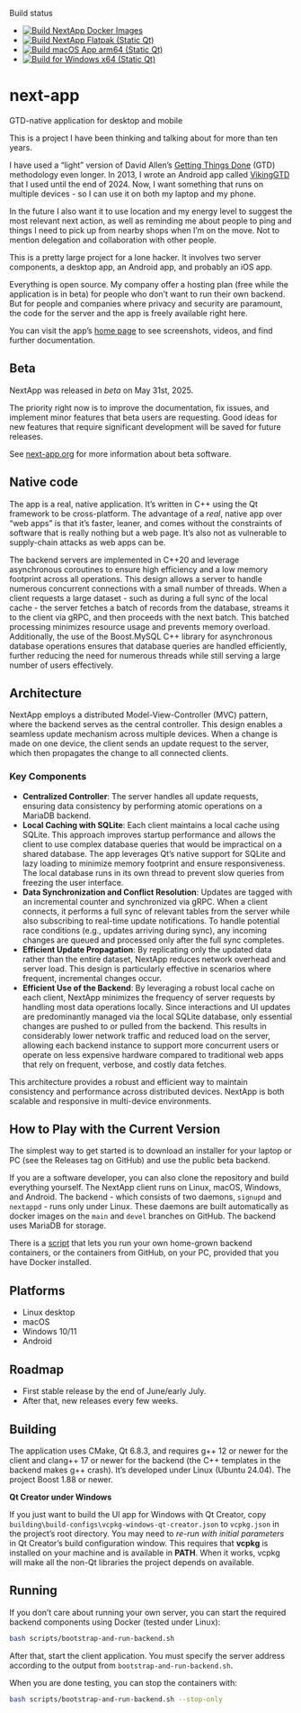 Build status
- [![Build NextApp Docker Images](https://github.com/jgaa/next-app/actions/workflows/build_containers.yaml/badge.svg?branch=main)](https://github.com/jgaa/next-app/actions/workflows/build_containers.yaml)
- [![Build NextApp Flatpak (Static Qt)](https://github.com/jgaa/next-app/actions/workflows/build-ui-flatpak.yaml/badge.svg)](https://github.com/jgaa/next-app/actions/workflows/build-ui-flatpak.yaml)
- [![Build macOS App arm64 (Static Qt)](https://github.com/jgaa/next-app/actions/workflows/build-macos-arm64.yaml/badge.svg)](https://github.com/jgaa/next-app/actions/workflows/build-macos-arm64.yaml)
- [![Build for Windows x64 (Static Qt)](https://github.com/jgaa/next-app/actions/workflows/static-qt-windows.yaml/badge.svg)](https://github.com/jgaa/next-app/actions/workflows/static-qt-windows.yaml)

# next-app

GTD-native application for desktop and mobile

This is a project I have been thinking and talking about for more than ten years.

I have used a “light” version of David Allen’s [Getting Things Done](https://gettingthingsdone.com) (GTD) methodology even longer. In 2013, I wrote an Android app called [VikingGTD](https://github.com/jgaa/VikingGTD) that I used until the end of 2024. Now, I want something that runs on multiple devices - so I can use it on both my laptop and my phone.

In the future I also want it to use location and my energy level to suggest the most relevant next action, as well as reminding me about people to ping and things I need to pick up from nearby shops when I’m on the move. Not to mention delegation and collaboration with other people.

This is a pretty large project for a lone hacker. It involves two server components, a desktop app, an Android app, and probably an iOS app.

Everything is open source. My company offer a hosting plan (free while the application is in beta) for people who don’t want to run their own backend. But for people and companies where privacy and security are paramount, the code for the server and the app is freely available right here.

You can visit the app’s [home page](https://next-app.org) to see screenshots, videos, and find further documentation.

## Beta

NextApp was released in *beta* on May 31st, 2025.

The priority right now is to improve the documentation, fix issues, and implement minor features that beta users are requesting. Good ideas for new features that require significant development will be saved for future releases.

See [next-app.org](https://next-app.org/beta.html) for more information about beta software.

## Native code

The app is a real, native application. It’s written in C++ using the Qt framework to be cross-platform. The advantage of a *real*, native app over “web apps” is that it’s faster, leaner, and comes without the constraints of software that is really nothing but a web page. It’s also not as vulnerable to supply-chain attacks as web apps can be.

The backend servers are implemented in C++20 and leverage asynchronous coroutines to ensure high efficiency and a low memory footprint across all operations. This design allows a server to handle numerous concurrent connections with a small number of threads. When a client requests a large dataset - such as during a full sync of the local cache - the server fetches a batch of records from the database, streams it to the client via gRPC, and then proceeds with the next batch. This batched processing minimizes resource usage and prevents memory overload. Additionally, the use of the Boost.MySQL C++ library for asynchronous database operations ensures that database queries are handled efficiently, further reducing the need for numerous threads while still serving a large number of users effectively.

## Architecture

NextApp employs a distributed Model-View-Controller (MVC) pattern, where the backend serves as the central controller. This design enables a seamless update mechanism across multiple devices. When a change is made on one device, the client sends an update request to the server, which then propagates the change to all connected clients.

### Key Components

* **Centralized Controller**: The server handles all update requests, ensuring data consistency by performing atomic operations on a MariaDB backend.
* **Local Caching with SQLite**: Each client maintains a local cache using SQLite. This approach improves startup performance and allows the client to use complex database queries that would be impractical on a shared database. The app leverages Qt’s native support for SQLite and lazy loading to minimize memory footprint and ensure responsiveness. The local database runs in its own thread to prevent slow queries from freezing the user interface.
* **Data Synchronization and Conflict Resolution**: Updates are tagged with an incremental counter and synchronized via gRPC. When a client connects, it performs a full sync of relevant tables from the server while also subscribing to real-time update notifications. To handle potential race conditions (e.g., updates arriving during sync), any incoming changes are queued and processed only after the full sync completes.
* **Efficient Update Propagation**: By replicating only the updated data rather than the entire dataset, NextApp reduces network overhead and server load. This design is particularly effective in scenarios where frequent, incremental changes occur.
* **Efficient Use of the Backend**: By leveraging a robust local cache on each client, NextApp minimizes the frequency of server requests by handling most data operations locally. Since interactions and UI updates are predominantly managed via the local SQLite database, only essential changes are pushed to or pulled from the backend. This results in considerably lower network traffic and reduced load on the server, allowing each backend instance to support more concurrent users or operate on less expensive hardware compared to traditional web apps that rely on frequent, verbose, and costly data fetches.

This architecture provides a robust and efficient way to maintain consistency and performance across distributed devices. NextApp is both scalable and responsive in multi-device environments.

## How to Play with the Current Version

The simplest way to get started is to download an installer for your laptop or PC (see the Releases tag on GitHub) and use the public beta backend.

If you are a software developer, you can also clone the repository and build everything yourself. The NextApp client runs on Linux, macOS, Windows, and Android. The backend - which consists of two daemons, `signupd` and `nextappd` - runs only under Linux. These daemons are built automatically as docker images on the `main` and `devel` branches on GitHub. The backend uses MariaDB for storage.

There is a [script](scripts/bootstrap-and-run-backend.sh) that lets you run your own home-grown backend containers, or the containers from GitHub, on your PC, provided that you have Docker installed.

## Platforms

* Linux desktop
* macOS
* Windows 10/11
* Android

## Roadmap

* First stable release by the end of June/early July.
* After that, new releases every few weeks.

## Building

The application uses CMake, Qt 6.8.3, and requires g++ 12 or newer for the client and clang++ 17 or newer for the backend (the C++ templates in the backend makes g++ crash). It’s developed under Linux (Ubuntu 24.04). The project Boost 1.88 or newer.

**Qt Creator under Windows**

If you just want to build the UI app for Windows with Qt Creator, copy
`building\build-configs\vcpkg-windows-qt-creator.json` to `vcpkg.json` in the project’s root directory. You may need to *re-run with initial parameters* in Qt Creator’s build configuration window. This requires that **vcpkg** is installed on your machine and is available in **PATH**. When it works, vcpkg will make all the non-Qt libraries the project depends on available.

## Running

If you don’t care about running your own server, you can start the required backend components using Docker (tested under Linux):

```sh
bash scripts/bootstrap-and-run-backend.sh
```

After that, start the client application. You must specify the server address according to the output from `bootstrap-and-run-backend.sh`.

When you are done testing, you can stop the containers with:

```sh
bash scripts/bootstrap-and-run-backend.sh --stop-only
```
